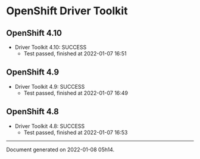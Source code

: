 
OpenShift Driver Toolkit
========================

OpenShift 4.10
--------------



* Driver Toolkit 4.10: SUCCESS
  - Test passed, finished at 2022-01-07 16:51

OpenShift 4.9
-------------



* Driver Toolkit 4.9: SUCCESS
  - Test passed, finished at 2022-01-07 16:49

OpenShift 4.8
-------------



* Driver Toolkit 4.8: SUCCESS
  - Test passed, finished at 2022-01-07 16:53

---
Document generated on 2022-01-08 05h14.
